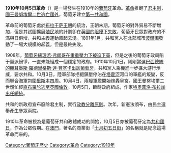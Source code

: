 **1910年10月5日革命**（）是一場發生在1910年的[葡萄牙](../Page/葡萄牙.md "wikilink")革命。[革命](../Page/革命.md "wikilink")推翻了[君主制](https://zh.wikipedia.org/wiki/君主制 "wikilink")，[國王](https://zh.wikipedia.org/wiki/葡萄牙國王 "wikilink")[曼努埃爾二世逃亡國外](https://zh.wikipedia.org/wiki/曼努埃爾二世_\(葡萄牙\) "wikilink")，葡萄牙建立[第一共和國](../Page/葡萄牙第一共和國.md "wikilink")。

革命前的葡萄牙處於[布拉干萨王朝](../Page/布拉干萨王朝.md "wikilink")的統治，王朝末期，葡萄牙的對外貿易不斷增加，但是其試圖擴展[殖民地](../Page/殖民地.md "wikilink")的計劃卻在[英國的阻擾下失敗](https://zh.wikipedia.org/wiki/英國 "wikilink")，葡萄牙民眾對政府的不滿與日俱增，共和主義運動風起云湧。1891年1月，共和黨人在北部城市[波爾圖](../Page/波爾圖.md "wikilink")發動了一場大規模的起義，但是最終失敗。

1908年，[葡萄牙總理](https://zh.wikipedia.org/wiki/葡萄牙總理 "wikilink")[若·弗朗哥在重重壓力下被迫下臺](https://zh.wikipedia.org/wiki/若·弗朗哥 "wikilink")，但是之後的葡萄牙政局陷于黨派紛爭，一直未能組成一個穩定的政府。1910年10月1日，剛剛當選[巴西總統的](https://zh.wikipedia.org/wiki/巴西總統 "wikilink")[赫耳墨斯·羅德里格斯·達·豐塞卡出訪葡萄牙](https://zh.wikipedia.org/wiki/赫耳墨斯·羅德里格斯·達·豐塞卡 "wikilink")，共和黨人乘機進一步擴大游行示威，要求共和。10月3日，陸軍部隊拒絕鎮壓停泊在[塔霍河](../Page/塔霍河.md "wikilink")河口的軍艦的叛變，反而聯合海軍包圍[里斯本](../Page/里斯本.md "wikilink")四周。10月4日，兩艘軍艦開始炮轟皇宮，國王曼努埃爾二世慌忙經[直布羅陀逃至英國](https://zh.wikipedia.org/wiki/直布羅陀 "wikilink")[倫敦](https://zh.wikipedia.org/wiki/倫敦 "wikilink")。10月5日，臨時政府組成，作家[特奥菲洛·布拉加出任](https://zh.wikipedia.org/wiki/特奥菲洛·布拉加 "wikilink")[總統](https://zh.wikipedia.org/wiki/葡萄牙總統 "wikilink")。

共和的新政府宣布廢除君主制，實行[政教分離原則](https://zh.wikipedia.org/wiki/政教分離 "wikilink")。次年，新憲法頒布，由民主選舉產生參眾兩院。

1910年革命被視為是葡萄牙共和政體成功的開始，10月5日亦被葡萄牙定為[共和國日](https://zh.wikipedia.org/wiki/葡萄牙共和國成立日 "wikilink")，作為公眾假期。在[澳門](../Page/澳門.md "wikilink")，著名的商業街「[十月初五日街](../Page/十月初五日街.md "wikilink")」的名稱就是紀念這場革命而來的。

[Category:葡萄牙歷史](https://zh.wikipedia.org/wiki/Category:葡萄牙歷史 "wikilink") [Category:革命](https://zh.wikipedia.org/wiki/Category:革命 "wikilink") [Category:1910年](https://zh.wikipedia.org/wiki/Category:1910年 "wikilink")